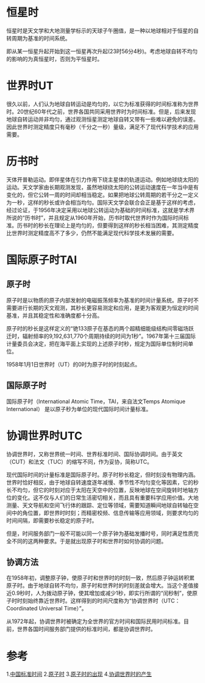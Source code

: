# 恒星时
恒星时是天文学和大地测量学标示的天球子午圈值，是一种以地球相对于恒星的自转周期为基准的时间系统。

即从某一恒星升起开始到这一恒星再次升起(23时56分4秒)。考虑地球自转不均匀的影响的为真恒星时，否则为平恒星时。

# 世界时UT


很久以前，人们认为地球自转运动是均匀的，以它为标准获得的时间标准称为世界时。20世纪60年代之前，世界各国共同采用世界时为时间标准。但是，后来发现地球自转运动并非均匀，通过观测恒星测定地球自转又带有一些难以避免的误差。因此世界时测定精度只有毫秒（千分之一秒）量级，满足不了现代科学技术的应用需要。

# 历书时
天体开普勒运动。即伴星体在引力作用下绕主星体的轨道运动。例如地球绕太阳的运动。天文学家由长期观测发现，虽然地球绕太阳的公转运动速度在一年当中是有变化的，但它公转一周的时间却相当稳定。如果把地球公转周期的若干分之一定义为一秒，这样的秒长或许会相当均匀。国际天文学会联合会正是基于这样的考虑，经过论证，于1956年决定采用以地球公转运动为基础的时间标准，这就是学术界所说的“历书时”，并且规定从1960年开始，历书时取代世界时作为国际时间标准。历书时的秒长在理论上是均匀的，但要得到这样的秒长相当困难，其测定精度比世界时测定精度高不了多少，仍然不能满足现代科学技术发展的需要。

# 国际原子时TAI
## 原子时
原子时是以物质的原子内部发射的电磁振荡频率为基准的时间计量系统。原子时不需要进行长期的天文观测，其秒长更容易测定和应用，是更为客观更为恒定的时间基准，并且其稳定性和准确度都十分高。

原子时的秒长是这样定义的“铯133原子在基态的两个超精细能级结构间零磁场跃迁时，辐射频率的9,192,631,770个周期持续的时间为1秒”。1967年第十三届国际计量委员会决定，把在海平面上实现的上述原子时秒，规定为国际单位制时间单位。

1958年1月1日世界时（UT）的0时为原子时的时刻起点。

## 国际原子时
国际原子时（International Atomic Time，TAI，来自法文Temps Atomique International）
是以原子秒为单位的现代国际时间计量标准。

# 协调世界时UTC
协调世界时，又称世界统一时间、世界标准时间、国际协调时间。由于英文（CUT）和法文（TUC）的缩写不同，作为妥协，简称UTC。

现代国际时间的计量标准是国际原子时。原子时秒长稳定，但时刻没有物理内涵。世界时恰好相反，由于地球自转速度逐年减慢、季节性不均匀变化等因素，它的秒长不均匀，但它的时刻对应于太阳在天空中的位置，反映地球在空间旋转时地轴方位的变化。这不仅与人们的日常生活密切相关，而且具有重要科学应用价值。大地测量、天文导航和空间飞行体的跟踪、定位等领域，需要知道瞬间地球自转轴在空间中的角位置，即世界时时刻；而精密校频、信息传输等应用领域，则要求均匀的时间间隔，即需要秒长稳定的原子时。

但是，时间服务部门一般不可能以同一个原子钟为基础发播时号，同时满足性质完全不同的这两种要求。于是就出现原子时和世界时如何协调的问题。

## 协调方法
在1958年初，调整原子钟，使原子时和世界时的时刻一致，然后原子钟运转积累原子时。由于地球自转不均匀，原子时和世界时的时刻差就会增大。当这个差值接近0.9秒时，人为拨动原子钟，使其增加或减少1秒，即实行所谓的“闰秒制”，使原子时时刻始终靠近世界时。这样得到的时间尺度称为“协调世界时（UTC：Coordinated Universal Time）”。

从1972年起，协调世界时被确定为全世界的官方时间和国际民用时间标准。目前，世界各国时间服务部门提供的标准时间，都是协调世界时。

# 参考
1.[中国标准时间](http://www.ntsc.ac.cn/kxcb/kpwz/201007/t20100716_2904131.html)
2.[原子时](https://baike.baidu.com/item/%E5%8E%9F%E5%AD%90%E6%97%B6)
3.[原子时的出现](http://www.ntsc.ac.cn/kxcb/kpcg/shijian/201209/t20120921_3648814.html)
4.[协调世界时的产生](http://www.ntsc.ac.cn/kxcb/kpcg/shijian/201209/t20120921_3648810.html)
